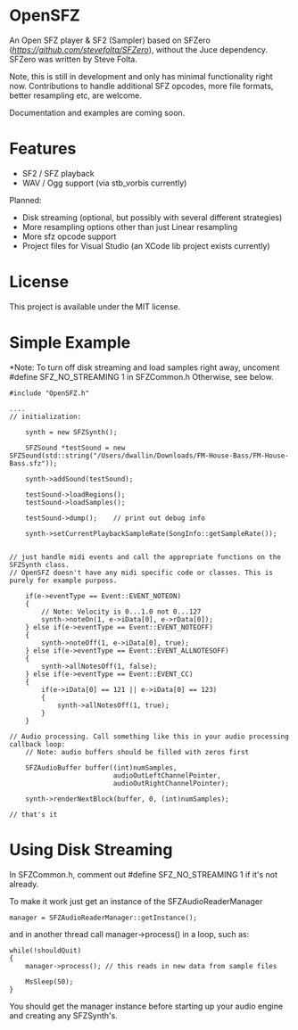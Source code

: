OpenSFZ
=======

An Open SFZ player & SF2 (Sampler) based on SFZero (_https://github.com/stevefolta/SFZero_), without the Juce dependency. SFZero was written by Steve Folta. 

Note, this is still in development and only has minimal functionality right now. 
Contributions to handle additional SFZ opcodes, more file formats, better resampling etc, are welcome.

Documentation and examples are coming soon. 

Features
========

* SF2 / SFZ playback
* WAV / Ogg support (via stb_vorbis currently)

Planned:

* Disk streaming (optional, but possibly with several different strategies)
* More resampling options other than just Linear resampling
* More sfz opcode support
* Project files for Visual Studio (an XCode lib project exists currently)

License
=======

This project is available under the MIT license. 

Simple Example
==============

*Note: To turn off disk streaming and load samples right away, uncoment #define SFZ_NO_STREAMING 1 in SFZCommon.h
Otherwise, see below.
    
    #include "OpenSFZ.h"
    
    ....
    // initialization:
    
        synth = new SFZSynth();
        
        SFZSound *testSound = new SFZSound(std::string("/Users/dwallin/Downloads/FM-House-Bass/FM-House-Bass.sfz"));
    
        synth->addSound(testSound);

        testSound->loadRegions();
        testSound->loadSamples();

        testSound->dump();    // print out debug info
        
        synth->setCurrentPlaybackSampleRate(SongInfo::getSampleRate());
    
  
    // just handle midi events and call the appropriate functions on the SFZSynth class. 
    // OpenSFZ doesn't have any midi specific code or classes. This is purely for example purposs.
    
        if(e->eventType == Event::EVENT_NOTEON)
        {
            // Note: Velocity is 0...1.0 not 0...127
            synth->noteOn(1, e->iData[0], e->rData[0]);
        } else if(e->eventType == Event::EVENT_NOTEOFF)
        {
            synth->noteOff(1, e->iData[0], true);
        } else if(e->eventType == Event::EVENT_ALLNOTESOFF)
        {
            synth->allNotesOff(1, false);
        } else if(e->eventType == Event::EVENT_CC)
        {
            if(e->iData[0] == 121 || e->iData[0] == 123)
            {
                synth->allNotesOff(1, true);
            }
        }
    
    // Audio processing. Call something like this in your audio processing callback loop: 
        // Note: audio buffers should be filled with zeros first
    
        SFZAudioBuffer buffer((int)numSamples,
                              audioOutLeftChannelPointer,
                              audioOutRightChannelPointer);
        
        synth->renderNextBlock(buffer, 0, (int)numSamples);
        
    // that's it
    
Using Disk Streaming
====================

In SFZCommon.h, comment out #define SFZ_NO_STREAMING 1 if it's not already.
    
To make it work just get an instance of the SFZAudioReaderManager

    manager = SFZAudioReaderManager::getInstance();
    
and in another thread call manager->process() in a loop, such as:
    
    while(!shouldQuit)
    {
        manager->process(); // this reads in new data from sample files 
        
        MsSleep(50);
    }
    
You should get the manager instance before starting up your audio engine and creating any SFZSynth's.


